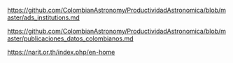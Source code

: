https://github.com/ColombianAstronomy/ProductividadAstronomica/blob/master/ads_institutions.md

https://github.com/ColombianAstronomy/ProductividadAstronomica/blob/master/publicaciones_datos_colombianos.md

https://narit.or.th/index.php/en-home

